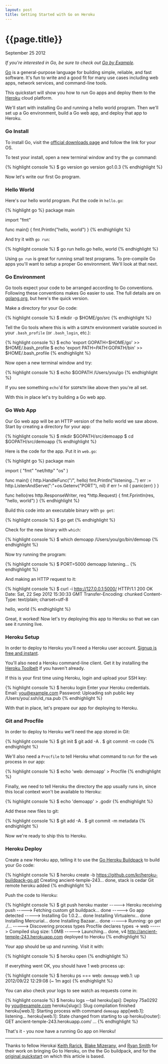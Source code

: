 ```yaml
---
layout: post
title: Getting Started with Go on Heroku
---
```


# {{page.title}}

<span class="meta">September 25 2012</span>

_If you're interested in Go, be sure to check out [Go by Example](https://gobyexample.com)._

[Go](http://golang.org/) is a general-purpose language for building
simple, reliable, and fast software. It's fun to write and a good
fit for many use cases including web apps, network services, and
command-line tools.

This quickstart will show you how to run Go apps and deploy them to
the [Heroku](http://www.heroku.com) cloud platform.

We'll start with installing Go and running a hello world program.
Then we'll set up a Go environment, build a Go web app, and deploy
that app to Heroku.


### Go Install

To install Go, visit the [official downloads page](http://code.google.com/p/go/downloads/list)
and follow the link for your OS.

To test your install, open a new terminal window and try the `go`
command:

{% highlight console %}
$ go version
go version go1.0.3
{% endhighlight %}

Now let's write our first Go program.


### Hello World

Here's our hello world program. Put the code in `hello.go`:

{% highlight go %}
package main

import "fmt"

func main() {
    fmt.Println("hello, world")
}
{% endhighlight %}

And try it with `go run`:

{% highlight console %}
$ go run hello.go
hello, world
{% endhighlight %}

Using `go run` is great for running small test programs. To
pre-compile Go apps you'll want to setup a proper Go environment.
We'll look at that next.


### Go Environment

Go tools expect your code to be arranged according to Go conventions.
Following these conventions makes Go easier to use. The full details
are on [golang.org](http://golang.org/doc/code.html), but here's the
quick version.

Make a directory for your Go code:

{% highlight console %}
$ mkdir -p $HOME/go/src
{% endhighlight %}

Tell the Go tools where this is with a `GOPATH` environment
variable sourced in your `.bash_profile` (or `.bash_login`, etc.):

{% highlight console %}
$ echo 'export GOPATH=$HOME/go' >> $HOME/.bash_profile
$ echo 'export PATH=$PATH:$GOPATH/bin'  >> $HOME/.bash_profile
{% endhighlight %}

Now open a new terminal window and try:

{% highlight console %}
$ echo $GOPATH
/Users/you/go
{% endhighlight %}

If you see something `echo`'d for `$GOPATH` like above then you're all
set.

With this in place let's try building a Go web app.


### Go Web App

Our Go web app will be an HTTP version of the hello world we saw
above. Start by creating a directory for your app:

{% highlight console %}
$ mkdir $GOPATH/src/demoapp
$ cd $GOPATH/src/demoapp
{% endhighlight %}

Here is the code for the app. Put it in `web.go`:

{% highlight go %}
package main

import (
    "fmt"
    "net/http"
    "os"
)

func main() {
    http.HandleFunc("/", hello)
    fmt.Println("listening...")
    err := http.ListenAndServe(":"+os.Getenv("PORT"), nil)
    if err != nil {
      panic(err)
    }
}

func hello(res http.ResponseWriter, req *http.Request) {
    fmt.Fprintln(res, "hello, world")
}
{% endhighlight %}

Build this code into an executable binary with `go get`:

{% highlight console %}
$ go get
{% endhighlight %}

Check for the new binary with `which`:

{% highlight console %}
$ which demoapp
/Users/you/go/bin/demoap
{% endhighlight %}

Now try running the program:

{% highlight console %}
$ PORT=5000 demoapp
listening...
{% endhighlight %}

And making an HTTP request to it:

{% highlight console %}
$ curl -i http://127.0.0.1:5000/
HTTP/1.1 200 OK
Date: Sat, 22 Sep 2012 15:30:33 GMT
Transfer-Encoding: chunked
Content-Type: text/plain; charset=utf-8

hello, world
{% endhighlight %}

Great, it worked! Now let's try deploying this app to Heroku so that
we can see it running live.


### Heroku Setup

In order to deploy to Heroku you'll need a Heroku user account.
[Signup is free and instant](https://api.heroku.com/signup).

You'll also need a Heroku command-line client. Get it by installing
the [Heroku Toolbelt](https://toolbelt.heroku.com/) if you haven't
already.

If this is your first time using Heroku, login and upload your
SSH key:

{% highlight console %}
$ heroku login
Enter your Heroku credentials.
Email: you@example.com
Password:
Uploading ssh public key /Users/you/.ssh/id_rsa.pub
{% endhighlight %}

With that in place, let's prepare our app for deploying to Heroku.


### Git and Procfile

In order to deploy to Heroku we'll need the app stored in Git:

{% highlight console %}
$ git init
$ git add -A .
$ git commit -m code
{% endhighlight %}

We'll also need a `Procfile` to tell Heroku what command to run
for the `web` process in our app:

{% highlight console %}
$ echo 'web: demoapp' > Procfile
{% endhighlight %}

Finally, we need to tell Heroku the directory the app usually runs
in, since this local context won't be available to Heroku:

{% highlight console %}
$ echo 'demoapp' > .godir
{% endhighlight %}

Add these new files to git:

{% highlight console %}
$ git add -A .
$ git commit -m metadata
{% endhighlight %}

Now we're ready to ship this to Heroku.


### Heroku Deploy

Create a new Heroku app, telling it to use the [Go Heroku Buildpack](https://github.com/kr/heroku-buildpack-go.git)
to build your Go code:

{% highlight console %}
$ heroku create -b https://github.com/kr/heroku-buildpack-go.git
Creating ancient-temple-243... done, stack is cedar
Git remote heroku added
{% endhighlight %}

Push the code to Heroku:

{% highlight console %}
$ git push heroku master
-----> Heroku receiving push
-----> Fetching custom git buildpack... done
-----> Go app detected
-----> Installing Go 1.0.2... done
       Installing Virtualenv... done
       Installing Mercurial... done
       Installing Bazaar... done
-----> Running: go get ./...
-----> Discovering process types
       Procfile declares types -> web
-----> Compiled slug size: 1.0MB
-----> Launching... done, v4
       http://ancient-temple-243.herokuapp.com deployed to Heroku
{% endhighlight %}

Your app should be up and running. Visit it with:

{% highlight console %}
$ heroku open
{% endhighlight %}

If everything went OK, you should have 1 web process up:

{% highlight console %}
$ heroku ps
=== web: `demoapp`
web.1: up 2012/09/22 12:29:08 (~ 1m ago)
{% endhighlight %}

You can also check your logs to see watch as requests come in:

{% highlight console %}
$ heroku logs --tail
heroku[api]: Deploy 75a0292 by you@example.com
heroku[slugc]: Slug compilation finished
heroku[web.1]: Starting process with command `demoapp`
app[web.1]: listening...
heroku[web.1]: State changed from starting to up
heroku[router]: GET ancient-temple-243.herokuapp.com/ ...
{% endhighlight %}

That's it - you now have a running Go app on Heroku!

-----

Thanks to fellow Herokai [Keith Rarick](http://xph.us/), [Blake Mizerany](https://github.com/bmizerany),
and [Ryan Smith](http://ryandotsmith.heroku.com/) for
their work on bringing Go to Heroku, on the the Go
buildpack, and for the [original quickstart](https://gist.github.com/299535bbf56bf3016cba)
on which this article is based.
